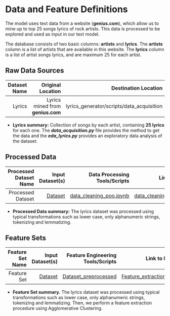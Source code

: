 # Data and Feature Definitions

The model uses text data from a website (**genius.com**), which allow us to mine up to top 25 songs lyrics of rock artists. This data is processed to be explored and used as input in our text model.

The database consists of two basic columns: **artists** and **lyrics**. The **artists** column is a list of artists that are available in this website. The **lyrics** column is a list of artist songs lyrics, and are maximum 25 for each artist.

## Raw Data Sources

| Dataset Name | Original Location   | Destination Location  | Data Movement Tools / Scripts | Link to Report |
| ---:| ---: | ---: | ---: | -----: |
| Lyrics | Lyrics mined from **genius.com** | lyrics_generator/scripts/data_acquisition | [data_acquisition_POO.ipynb](https://github.com/mlds6-jwj/lyrics_generator/blob/main/scripts/data_acquisition/data_acquisition_POO.ipynb) | [eda_lyrics.ipynb](https://github.com/mlds6-jwj/lyrics_generator/blob/main/scripts/eda/eda_lyrics.ipynb)|

* **Lyrics summary:** Collection of songs by each artist, containing **25 lyrics** for each one. The ***data_acquisition.py*** file provides the method to get the data and the ***eda_lyrics.py*** provides an exploratory data analysis of the dataset.

## Processed Data
| Processed Dataset Name | Input Dataset(s)   | Data Processing Tools/Scripts | Link to Report |
| ---:| ---: | ---: | ---: | 
| Processed Dataset | [Dataset](https://github.com/mlds6-jwj/lyrics_generator/blob/main/lyricsgenius/database/lyrics.txt) | [data_cleaning_poo.ipynb](https://github.com/mlds6-jwj/lyrics_generator/blob/main/scripts/preprocessing/data_cleaning_poo.ipynb) | [data_cleaning_poo.ipynb](https://github.com/mlds6-jwj/lyrics_generator/blob/main/scripts/preprocessing/data_cleaning_poo.ipynb) |
* **Processed Data summary:** The lyrics dataset was processed using typical transformations such as lower case, only alphanumeric strings, tokenizing and lemmatizing.

## Feature Sets

| Feature Set Name | Input Dataset(s)   | Feature Engineering Tools/Scripts | Link to Report |
| ---:| ---: | ---: | ---: | 
| Feature Set | [Dataset](https://github.com/mlds6-jwj/lyrics_generator/blob/main/lyricsgenius/database/data_preprocessed/artist_corpus.csv) | [Dataset_preprocessed](link/to/R/script/file/in/Code) | [Feature_extraction.ipynb](https://github.com/mlds6-jwj/lyrics_generator/blob/main/scripts/preprocessing/Feature_extraction.ipynb)|

* **Feature Set summary.** The lyrics dataset was processed using typical transformations such as lower case, only alphanumeric strings, tokenizing and lemmatizing. Then, we perform a feature extraction procedure using Agglomerative Clustering.
